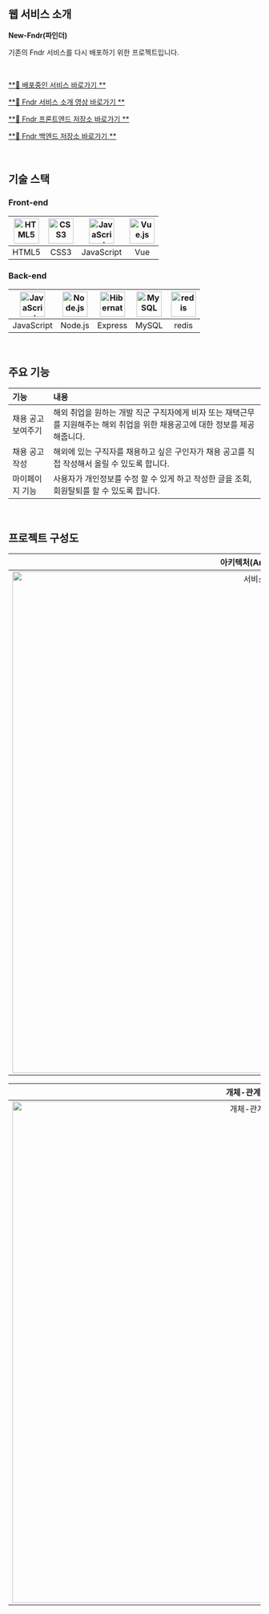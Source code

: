 ## 웹 서비스 소개

**New-Fndr(파인더)**

기존의 Fndr 서비스를 다시 배포하기 위한 프로젝트입니다.

<br />

[**🔗 배포중인 서비스 바로가기 **](https://fndr-test.duckdns.org/)

[**🔗 Fndr 서비스 소개 영상 바로가기 **](https://youtu.be/Z1M5BK6jX6o) 

[**🔗 Fndr 프론트엔드 저장소 바로가기 **](https://github.com/Seeds-kr/SWEVER-FrontEnd)

[**🔗 Fndr 백엔드 저장소 바로가기 **](https://github.com/Seeds-kr/SWEVER-BackEnd)

<br />

<div id="2"></div>

## 기술 스택

### **Front-end**

| <img src="https://profilinator.rishav.dev/skills-assets/html5-original-wordmark.svg" alt="HTML5" width="50px" height="50px" /> | <img src="https://profilinator.rishav.dev/skills-assets/css3-original-wordmark.svg" alt="CSS3" width="50px" height="50px" /> | <img src="https://profilinator.rishav.dev/skills-assets/javascript-original.svg" alt="JavaScript" width="50px" height="50px" /> | <img src="https://profilinator.rishav.dev/skills-assets/vuejs-original-wordmark.svg" alt="Vue.js" width="50px" height="50px" /> |
| :----------------------------------------------------------------------------------------------------------------------------: | :--------------------------------------------------------------------------------------------------------------------------: | :-----------------------------------------------------------------------------------------------------------------------------: | :-------------------------------------------------------------------------------------------------------------------------------: | 
|                                                             HTML5                                                              |                                                             CSS3                                                             |                                                           JavaScript                                                            |                                                              Vue                                                                |                                                                               

                                                                        
### **Back-end**

| <img src="https://profilinator.rishav.dev/skills-assets/javascript-original.svg" alt="JavaScript" width="50px" height="50px" />  | <img src="https://upload.wikimedia.org/wikipedia/commons/thumb/d/d9/Node.js_logo.svg/1200px-Node.js_logo.svg.png" alt="Node.js" width="50px" height="50px" /> | <img src="https://profilinator.rishav.dev/skills-assets/express-original-wordmark.svg" alt="Hibernate" width="50px" height="50px" /> | <img src="https://profilinator.rishav.dev/skills-assets/mysql-original-wordmark.svg" alt="MySQL" width="50px" height="50px" /> | <img src="https://profilinator.rishav.dev/skills-assets/redis-original-wordmark.svg" alt="redis" width="50px" height="50px" /> |
| :--------------------------------------------------------------------------------------------------------------------------: | :---------------------------------------------------------------------------------------------------------------------------------------------: | :------------------------------------------------------------------------------------------------------------------------------------------------------------------: | :----------------------------------------------------------------------------------------------------------------------------: | :----------------------------------------------------------------------------------------------------: |
|                                                             JavaScript                                                             |                                                                   Node.js                                                                   |                                                                              Express                                                                               |                                                             MySQL                                                              |                                                   redis                                                   |

<br />

<div id="3"></div>

## 주요 기능

| 기능                      | 내용                                                                                                                                |
| :------------------------ | :---------------------------------------------------------------------------------------------------------------------------------- |
| 채용 공고 보여주기        | 해외 취업을 원하는 개발 직군 구직자에게 비자 또는 재택근무를 지원해주는 해외 취업을 위한 채용공고에 대한 정보를 제공해줍니다.           |
| 채용 공고 작성            | 해외에 있는 구직자를 채용하고 싶은 구인자가 채용 공고를 직접 작성해서 올릴 수 있도록 합니다.                                           |
| 마이페이지 기능       | 사용자가 개인정보를 수정 할 수 있게 하고 작성한 글을 조회, 회원탈퇴를 할 수 있도록 합니다.                                                |

<br />

<div id="4"></div>

##  프로젝트 구성도

|                                   아키텍처(Architecture)                                   |
| :----------------------------------------------------------------------------------------: |
| <img src="https://github.com/Hyeongjiin/New_Fndr-Backend/assets/76861372/78b94f00-a953-4627-9058-ba7a8bb1ec87" alt="서비스 구조도 " width="1000px" /> |

|                              개체-관계 모델(ERD)                               |
| :----------------------------------------------------------------------------: |
| <img src="https://github.com/Hyeongjiin/New_Fndr-Backend/assets/76861372/fc95fd17-00d9-4088-a389-104f2cf01105" alt="개체-관계 모델(ERD)" width="1000px" /> |

<br />
